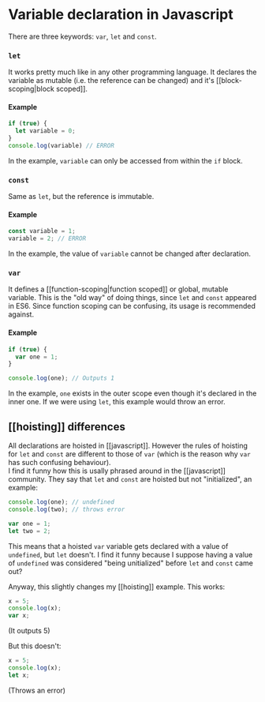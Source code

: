 # Variable declaration in Javascript
There are three keywords: `var`, `let` and `const`.

### `let`
It works pretty much like in any other programming language. It declares the variable as mutable (i.e. the reference can be changed) and it's [[block-scoping|block scoped]].

#### Example
```js
if (true) {
  let variable = 0;
}
console.log(variable) // ERROR
```

In the example, `variable` can only be accessed from within the `if` block.

### `const`
Same as `let`, but the reference is immutable.

#### Example
```js
const variable = 1;
variable = 2; // ERROR
```

In the example, the value of `variable` cannot be changed after declaration.

### `var`
It defines a [[function-scoping|function scoped]] or global, mutable variable. This is the "old way" of doing things, since `let` and `const` appeared in ES6. Since function scoping can be confusing, its usage is recommended against.

#### Example
```js
if (true) {
  var one = 1;
}

console.log(one); // Outputs 1
```

In the example, `one` exists in the outer scope even though it's declared in the inner one. If we were using `let`, this example would throw an error.

## [[hoisting]] differences
All declarations are hoisted in [[javascript]]. However the rules of hoisting for `let` and `const` are different to those of `var` (which is the reason why `var` has such confusing behaviour).  
I find it funny how this is usally phrased around in the [[javascript]] community. They say that `let` and `const` are hoisted but not "initialized", an example:

```js
console.log(one); // undefined
console.log(two); // throws error

var one = 1;
let two = 2;
```

This means that a hoisted `var` variable gets declared with a value of `undefined`, but `let` doesn't. I find it funny because I suppose having a value of `undefined` was considered "being unitialized" before `let` and `const` came out?

Anyway, this slightly changes my [[hoisting]] example. This works:

```js
x = 5;
console.log(x);
var x;
```

(It outputs 5)

But this doesn't:

```js
x = 5;
console.log(x);
let x;
```

(Throws an error)
